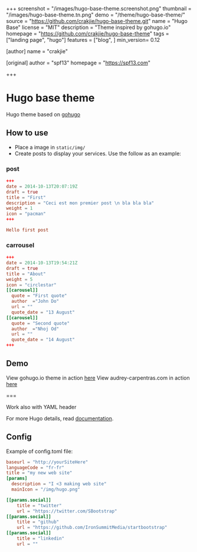 +++
screenshot = "/images/hugo-base-theme.screenshot.png"
thumbnail = "/images/hugo-base-theme.tn.png"
demo = "/theme/hugo-base-theme/"
source = "https://github.com/crakjie/hugo-base-theme.git"
name = "Hugo Base"
license = "MIT"
description = "Theme inspired by gohugo.io"
homepage = "https://github.com/crakjie/hugo-base-theme"
tags = ["landing page", "hugo"]
features = ["blog", ]
min_version= 0.12

[author]
     name = "crakjie"

[original]
    author =  "spf13"
    homepage = "https://spf13.com"


+++

# Hugo base theme

Hugo theme based on [gohugo](https://gohugo.io)

## How to use
 - Place a image in `static/img/`
 - Create posts to display your services. Use the follow as an example:

### post

```toml
+++
date = 2014-10-13T20:07:19Z
draft = true
title = "First"
description = "Ceci est mon premier post \n bla bla bla"
weight = 1
icon = "pacman"
+++

Hello first post
```
### carrousel


```toml
+++
date = 2014-10-13T19:54:21Z
draft = true
title = "About"
weight = 5
icon = "circlestar"
[[carousel]]
  quote = "First quote"
  author  ="John Do"
  url = ""
  quote_date = "13 August"
[[carousel]]
  quote = "Second quote"
  author  ="Nhoj Od"
  url = ""
  quote_date = "14 August"
+++
```



## Demo
View gohugo.io theme in action [here](https://gohugo.io)
View audrey-carpentras.com in action [here](http://audrey-carpentras.com/)

===

Work also with YAML header

For more Hugo details, read [documentation](http://gohugo.io/overview/introduction/).

## Config

Example of config.toml file:
```toml
baseurl = "http://yourSiteHere"
languageCode = "fr-fr"
title = "my new web site"
[params]
  description = "I <3 making web site"
  mainIcon = "/img/hugo.png"

[[params.social]]
    title = "twitter"
    url = "https://twitter.com/SBootstrap"
[[params.social]]
    title = "github"
    url = "https://github.com/IronSummitMedia/startbootstrap"
[[params.social]]
    title = "linkedin"
    url = ""
```
